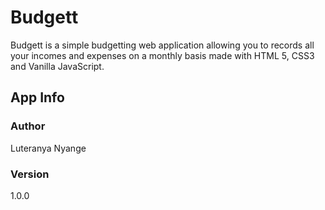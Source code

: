 # Budgett

Budgett is a simple budgetting web application allowing you to records all your incomes and expenses on a monthly basis made with HTML 5, CSS3 and Vanilla JavaScript.


## App Info

### Author
Luteranya Nyange

### Version
1.0.0

